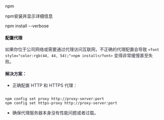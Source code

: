 npm 



npm安装并显示详细信息

npm install --verbose 

#### 配置代理
<font style="color:rgb(51, 51, 51);"></font>

<font style="color:rgb(44, 44, 54);">如果你位于公司网络或需要通过代理访问互联网，不正确的代理配置会导致 </font>`<font style="color:rgb(44, 44, 54);">npm install</font>`<font style="color:rgb(44, 44, 54);"> 变得非常缓慢甚至失败。</font>

#### <font style="color:rgb(44, 44, 54);">解决方案：</font>
+ <font style="color:rgb(44, 44, 54);">正确配置 HTTP 和 HTTPS 代理：</font>

```shell

npm config set proxy http://proxy-server:port
npm config set https-proxy http://proxy-server:port
```

+ <font style="color:rgb(44, 44, 54);">确保代理服务器本身没有性能问题或者过载。</font>

<font style="color:rgb(51, 51, 51);"></font>

